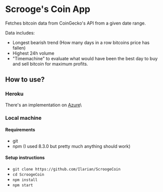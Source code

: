 # Scrooge's Coin App

Fetches bitcoin data from CoinGecko's API from a given date range.

Data includes:
- Longest bearish trend (How many days in a row bitcoins price has fallen)
- Highest 24h volume
- "Timemachine" to evaluate what would have been the best day to buy and sell bitcoin
  for maximum profits.

## How to use?

### Heroku
There's an implementation on [Azure](https://gray-forest-004cabe03.2.azurestaticapps.net/)\

### Local machine

#### Requirements
- git
- npm (I used 8.3.0 but pretty much anything should work)

#### Setup instructions
- `git clone https://github.com/Ilarian/ScroogeCoin`
- `cd ScroogeCoin`
- `npm install`
- `npm start`
